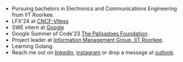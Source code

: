 -  Pursuing bachelors in Electronics and Communications Engineering from IIT Roorkee.
-  LFX'24 at [CNCF-Vitess](https://github.com/vitessio)
-  SWE intern at [Google](https://github.com/google)
-  Google Summer of Code'23 [The Palisadoes Foundation](https://github.com/PalisadoesFoundation).
-  Project leader at [Information Management Group, IIT Roorkee](https://github.com/IMGIITRoorkee).
-  Learning Golang.
-  Reach me out on [linkedin](https://www.linkedin.com/in/noble-mittal-4b3a511a6/), [instagram](https://www.instagram.com/being_noble03/) or drop a message at [outlook](mailto:noblemittal@outlook.com).
